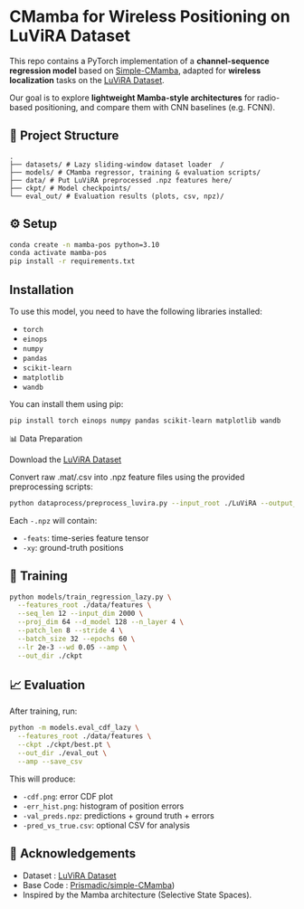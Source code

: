 # CMamba for Wireless Positioning on LuViRA Dataset

This repo contains a PyTorch implementation of a **channel-sequence regression model** based on
[Simple-CMamba](https://github.com/Prismadic/simple-CMamba), adapted for **wireless localization** tasks
on the [LuViRA Dataset](https://github.com/ilaydayaman/LuViRA_Dataset).

Our goal is to explore **lightweight Mamba-style architectures** for radio-based positioning,
and compare them with CNN baselines (e.g. FCNN).


## 📂 Project Structure
```
.
├── datasets/ # Lazy sliding-window dataset loader  /
├── models/ # CMamba regressor, training & evaluation scripts/
├── data/ # Put LuViRA preprocessed .npz features here/
├── ckpt/ # Model checkpoints/
└── eval_out/ # Evaluation results (plots, csv, npz)/
```


## ⚙️ Setup

```bash
conda create -n mamba-pos python=3.10
conda activate mamba-pos
pip install -r requirements.txt
```

## Installation
To use this model, you need to have the following libraries installed:
- `torch`
- `einops`
- `numpy`
- `pandas`
- `scikit-learn`
- `matplotlib`
- `wandb`

You can install them using pip:

```bash
pip install torch einops numpy pandas scikit-learn matplotlib wandb
```

📊 Data Preparation

Download the [LuViRA Dataset](https://github.com/ilaydayaman/LuViRA_Dataset)
 
Convert raw .mat/.csv into .npz feature files using the provided preprocessing scripts:
```bash
python dataprocess/preprocess_luvira.py --input_root ./LuViRA --output_root ./data/features
```
Each `-.npz` will contain:
- `-feats`: time-series feature tensor
- `-xy`: ground-truth positions

## 🚀 Training
```bash
python models/train_regression_lazy.py \
  --features_root ./data/features \
  --seq_len 12 --input_dim 2000 \
  --proj_dim 64 --d_model 128 --n_layer 4 \
  --patch_len 8 --stride 4 \
  --batch_size 32 --epochs 60 \
  --lr 2e-3 --wd 0.05 --amp \
  --out_dir ./ckpt
```
## 📈 Evaluation
After training, run:
```bash
python -m models.eval_cdf_lazy \
  --features_root ./data/features \
  --ckpt ./ckpt/best.pt \
  --out_dir ./eval_out \
  --amp --save_csv
```
This will produce:
- `-cdf.png`: error CDF plot
- `-err_hist.png`: histogram of position errors
- `-val_preds.npz`: predictions + ground truth + errors
- `-pred_vs_true.csv`: optional CSV for analysis

## 🙏 Acknowledgements

- Dataset  :  [LuViRA Dataset](https://github.com/ilaydayaman/LuViRA_Dataset)
- Base Code  : [Prismadic/simple-CMamba](https://github.com/Prismadic/simple-CMamba/tree/main))
- Inspired by the Mamba architecture (Selective State Spaces).
